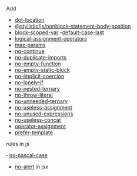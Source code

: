 Add
- [dot-location](https://eslint.style/rules/js/dot-location)
- [@stylistic/js/nonblock-statement-body-position](https://eslint.style/rules/js/nonblock-statement-body-position)
- [block-scoped-var](https://eslint.org/docs/latest/rules/block-scoped-var)
-[default-case-last](https://eslint.org/docs/latest/rules/default-case-last)
- [logical-assignment-operators](https://eslint.org/docs/latest/rules/logical-assignment-operators)
- [max-params](https://eslint.org/docs/latest/rules/max-params)
- [no-continue](https://eslint.org/docs/latest/rules/no-continue)
- [no-duplicate-imports](https://eslint.org/docs/latest/rules/no-duplicate-imports)
- [no-empty-function](https://eslint.org/docs/latest/rules/no-empty-function)
- [no-empty-static-block](https://eslint.org/docs/latest/rules/no-empty-static-block)
- [no-implicit-coercion](https://eslint.org/docs/latest/rules/no-implicit-coercion)
- [no-lonely-if](https://eslint.org/docs/latest/rules/no-lonely-if)
- [no-nested-ternary](https://eslint.org/docs/latest/rules/no-nested-ternary)
- [no-throw-literal](https://eslint.org/docs/latest/rules/no-throw-literal)
- [no-unneeded-ternary](https://eslint.org/docs/latest/rules/no-unneeded-ternary)
- [no-useless-assignment](https://eslint.org/docs/latest/rules/no-useless-assignment)
- [no-unused-expressions](https://eslint.org/docs/latest/rules/no-unused-expressions)
- [no-useless-concat](https://eslint.org/docs/latest/rules/no-useless-concat)
- [operator-assignment](https://eslint.org/docs/latest/rules/operator-assignment)
- [prefer-template](https://eslint.org/docs/latest/rules/prefer-template)


 rules in js

 -[jsx-pascal-case](https://eslint.style/rules/jsx/jsx-pascal-case)
 - [no-alert](https://eslint.org/docs/latest/rules/no-alert)
 in jsx
